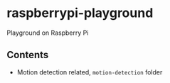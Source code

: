 # raspberrypi-playground
Playground on Raspberry Pi

## Contents

* Motion detection related, `motion-detection` folder
